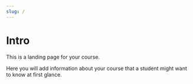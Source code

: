 ```yaml
---
slug: /
---
```


# Intro

This is a landing page for your course.

Here you will add information about your course that a student might want to know at first glance.
